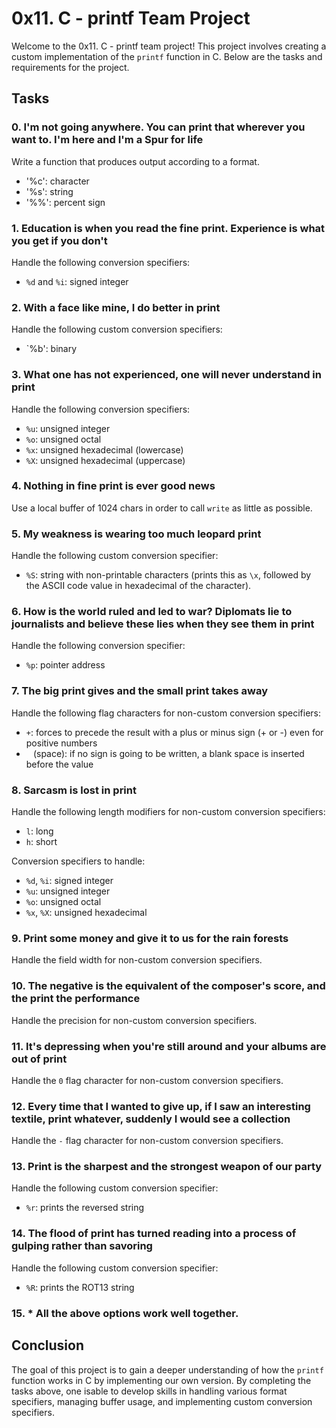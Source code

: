 # 0x11. C - printf Team Project

Welcome to the 0x11. C - printf team project! This project involves creating a custom implementation of the `printf` function in C. Below are the tasks and requirements for the project.

## Tasks

### 0. I'm not going anywhere. You can print that wherever you want to. I'm here and I'm a Spur for life
Write a function that produces output according to a format.
- '%c': character
- '%s': string
- '%%': percent sign

### 1. Education is when you read the fine print. Experience is what you get if you don't
Handle the following conversion specifiers:
- `%d` and `%i`: signed integer

### 2. With a face like mine, I do better in print
Handle the following custom conversion specifiers:
- `%b': binary

### 3. What one has not experienced, one will never understand in print
Handle the following conversion specifiers:
- `%u`: unsigned integer
- `%o`: unsigned octal
- `%x`: unsigned hexadecimal (lowercase)
- `%X`: unsigned hexadecimal (uppercase)

### 4. Nothing in fine print is ever good news
Use a local buffer of 1024 chars in order to call `write` as little as possible.

### 5. My weakness is wearing too much leopard print
Handle the following custom conversion specifier:
- `%S`: string with non-printable characters (prints this as `\x`, followed by the ASCII code value in hexadecimal of the character).

### 6. How is the world ruled and led to war? Diplomats lie to journalists and believe these lies when they see them in print
Handle the following conversion specifier:
- `%p`: pointer address

### 7. The big print gives and the small print takes away
Handle the following flag characters for non-custom conversion specifiers:
- `+`: forces to precede the result with a plus or minus sign (+ or -) even for positive numbers
- ` ` (space): if no sign is going to be written, a blank space is inserted before the value

### 8. Sarcasm is lost in print
Handle the following length modifiers for non-custom conversion specifiers:
- `l`: long
- `h`: short

Conversion specifiers to handle:
- `%d`, `%i`: signed integer
- `%u`: unsigned integer
- `%o`: unsigned octal
- `%x`, `%X`: unsigned hexadecimal

### 9. Print some money and give it to us for the rain forests
Handle the field width for non-custom conversion specifiers.

### 10. The negative is the equivalent of the composer's score, and the print the performance
Handle the precision for non-custom conversion specifiers.

### 11. It's depressing when you're still around and your albums are out of print
Handle the `0` flag character for non-custom conversion specifiers.

### 12. Every time that I wanted to give up, if I saw an interesting textile, print whatever, suddenly I would see a collection
Handle the `-` flag character for non-custom conversion specifiers.

### 13. Print is the sharpest and the strongest weapon of our party
Handle the following custom conversion specifier:
- `%r`: prints the reversed string

### 14. The flood of print has turned reading into a process of gulping rather than savoring
Handle the following custom conversion specifier:
- `%R`: prints the ROT13 string

### 15. * All the above options work well together.

## Conclusion
The goal of this project is to gain a deeper understanding of how the `printf` function works in C by implementing our own version. By completing the tasks above, one isable to develop skills in handling various format specifiers, managing buffer usage, and implementing custom conversion specifiers.
